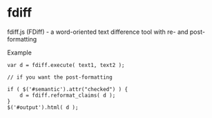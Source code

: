 fdiff
=====

fdiff.js (FDiff) - a word-oriented text difference tool with re- and post-formatting

Example
```
var d = fdiff.execute( text1, text2 );

// if you want the post-formatting

if ( $('#semantic').attr("checked") ) {
	d = fdiff.reformat_claims( d );
}
$('#output').html( d );
```